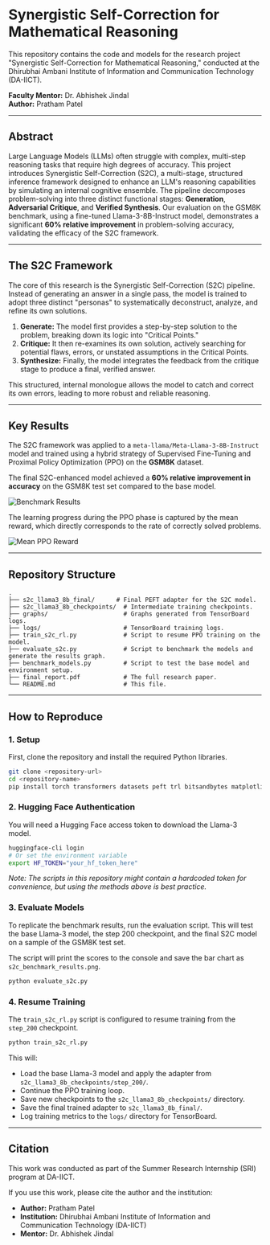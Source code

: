 # Synergistic Self-Correction for Mathematical Reasoning

This repository contains the code and models for the research project "Synergistic Self-Correction for Mathematical Reasoning," conducted at the Dhirubhai Ambani Institute of Information and Communication Technology (DA-IICT).

**Faculty Mentor:** Dr. Abhishek Jindal  
**Author:** Pratham Patel

---

## Abstract

Large Language Models (LLMs) often struggle with complex, multi-step reasoning tasks that require high degrees of accuracy. This project introduces Synergistic Self-Correction (S2C), a multi-stage, structured inference framework designed to enhance an LLM's reasoning capabilities by simulating an internal cognitive ensemble. The pipeline decomposes problem-solving into three distinct functional stages: **Generation**, **Adversarial Critique**, and **Verified Synthesis**. Our evaluation on the GSM8K benchmark, using a fine-tuned Llama-3-8B-Instruct model, demonstrates a significant **60% relative improvement** in problem-solving accuracy, validating the efficacy of the S2C framework.

---

## The S2C Framework

The core of this research is the Synergistic Self-Correction (S2C) pipeline. Instead of generating an answer in a single pass, the model is trained to adopt three distinct "personas" to systematically deconstruct, analyze, and refine its own solutions.

1.  **Generate:** The model first provides a step-by-step solution to the problem, breaking down its logic into "Critical Points."
2.  **Critique:** It then re-examines its own solution, actively searching for potential flaws, errors, or unstated assumptions in the Critical Points.
3.  **Synthesize:** Finally, the model integrates the feedback from the critique stage to produce a final, verified answer.

This structured, internal monologue allows the model to catch and correct its own errors, leading to more robust and reliable reasoning.

---

## Key Results

The S2C framework was applied to a `meta-llama/Meta-Llama-3-8B-Instruct` model and trained using a hybrid strategy of Supervised Fine-Tuning and Proximal Policy Optimization (PPO) on the **GSM8K** dataset.

The final S2C-enhanced model achieved a **60% relative improvement in accuracy** on the GSM8K test set compared to the base model.

![Benchmark Results](./s2c_benchmark_results.png)

The learning progress during the PPO phase is captured by the mean reward, which directly corresponds to the rate of correctly solved problems.

![Mean PPO Reward](./graphs/ppo_returns_mean.png)

---

## Repository Structure

```
.
├── s2c_llama3_8b_final/      # Final PEFT adapter for the S2C model.
├── s2c_llama3_8b_checkpoints/  # Intermediate training checkpoints.
├── graphs/                     # Graphs generated from TensorBoard logs.
├── logs/                       # TensorBoard training logs.
├── train_s2c_rl.py             # Script to resume PPO training on the model.
├── evaluate_s2c.py             # Script to benchmark the models and generate the results graph.
├── benchmark_models.py         # Script to test the base model and environment setup.
├── final_report.pdf            # The full research paper.
└── README.md                   # This file.
```

---

## How to Reproduce

### 1. Setup

First, clone the repository and install the required Python libraries.

```bash
git clone <repository-url>
cd <repository-name>
pip install torch transformers datasets peft trl bitsandbytes matplotlib sentencepiece
```

### 2. Hugging Face Authentication

You will need a Hugging Face access token to download the Llama-3 model.

```bash
huggingface-cli login
# Or set the environment variable
export HF_TOKEN="your_hf_token_here"
```
*Note: The scripts in this repository might contain a hardcoded token for convenience, but using the methods above is best practice.*

### 3. Evaluate Models

To replicate the benchmark results, run the evaluation script. This will test the base Llama-3 model, the step 200 checkpoint, and the final S2C model on a sample of the GSM8K test set.

The script will print the scores to the console and save the bar chart as `s2c_benchmark_results.png`.

```bash
python evaluate_s2c.py
```

### 4. Resume Training

The `train_s2c_rl.py` script is configured to resume training from the `step_200` checkpoint.

```bash
python train_s2c_rl.py
```

This will:
- Load the base Llama-3 model and apply the adapter from `s2c_llama3_8b_checkpoints/step_200/`.
- Continue the PPO training loop.
- Save new checkpoints to the `s2c_llama3_8b_checkpoints/` directory.
- Save the final trained adapter to `s2c_llama3_8b_final/`.
- Log training metrics to the `logs/` directory for TensorBoard.

---

## Citation

This work was conducted as part of the Summer Research Internship (SRI) program at DA-IICT.

If you use this work, please cite the author and the institution:
- **Author:** Pratham Patel
- **Institution:** Dhirubhai Ambani Institute of Information and Communication Technology (DA-IICT)
- **Mentor:** Dr. Abhishek Jindal
